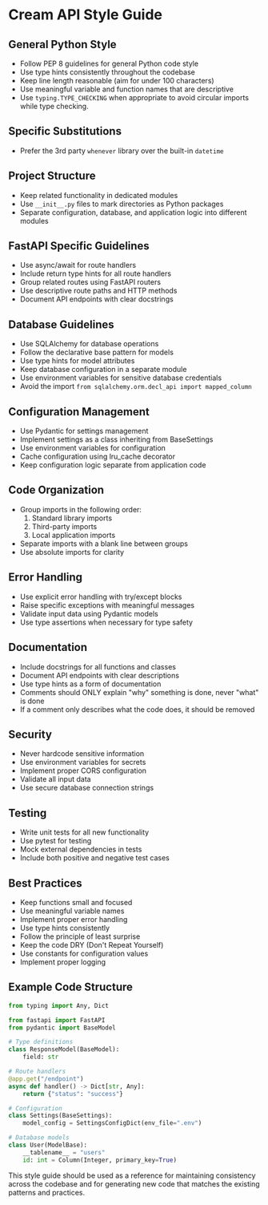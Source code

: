 # Cream API Style Guide

## General Python Style

- Follow PEP 8 guidelines for general Python code style
- Use type hints consistently throughout the codebase
- Keep line length reasonable (aim for under 100 characters)
- Use meaningful variable and function names that are descriptive
- Use `typing.TYPE_CHECKING` when appropriate to avoid circular imports while type checking.

## Specific Substitutions

- Prefer the 3rd party `whenever` library over the built-in `datetime`

## Project Structure

- Keep related functionality in dedicated modules
- Use `__init__.py` files to mark directories as Python packages
- Separate configuration, database, and application logic into different modules

## FastAPI Specific Guidelines

- Use async/await for route handlers
- Include return type hints for all route handlers
- Group related routes using FastAPI routers
- Use descriptive route paths and HTTP methods
- Document API endpoints with clear docstrings

## Database Guidelines

- Use SQLAlchemy for database operations
- Follow the declarative base pattern for models
- Use type hints for model attributes
- Keep database configuration in a separate module
- Use environment variables for sensitive database credentials
- Avoid the import `from sqlalchemy.orm.decl_api import mapped_column`

## Configuration Management

- Use Pydantic for settings management
- Implement settings as a class inheriting from BaseSettings
- Use environment variables for configuration
- Cache configuration using lru_cache decorator
- Keep configuration logic separate from application code

## Code Organization

- Group imports in the following order:
  1. Standard library imports
  2. Third-party imports
  3. Local application imports
- Separate imports with a blank line between groups
- Use absolute imports for clarity

## Error Handling

- Use explicit error handling with try/except blocks
- Raise specific exceptions with meaningful messages
- Validate input data using Pydantic models
- Use type assertions when necessary for type safety

## Documentation

- Include docstrings for all functions and classes
- Document API endpoints with clear descriptions
- Use type hints as a form of documentation
- Comments should ONLY explain "why" something is done, never "what" is done
- If a comment only describes what the code does, it should be removed

## Security

- Never hardcode sensitive information
- Use environment variables for secrets
- Implement proper CORS configuration
- Validate all input data
- Use secure database connection strings

## Testing

- Write unit tests for all new functionality
- Use pytest for testing
- Mock external dependencies in tests
- Include both positive and negative test cases

## Best Practices

- Keep functions small and focused
- Use meaningful variable names
- Implement proper error handling
- Use type hints consistently
- Follow the principle of least surprise
- Keep the code DRY (Don't Repeat Yourself)
- Use constants for configuration values
- Implement proper logging

## Example Code Structure

```python
from typing import Any, Dict

from fastapi import FastAPI
from pydantic import BaseModel

# Type definitions
class ResponseModel(BaseModel):
    field: str

# Route handlers
@app.get("/endpoint")
async def handler() -> Dict[str, Any]:
    return {"status": "success"}

# Configuration
class Settings(BaseSettings):
    model_config = SettingsConfigDict(env_file=".env")

# Database models
class User(ModelBase):
    __tablename__ = "users"
    id: int = Column(Integer, primary_key=True)
```

This style guide should be used as a reference for maintaining consistency across the codebase and for generating new code that matches the existing patterns and practices.
